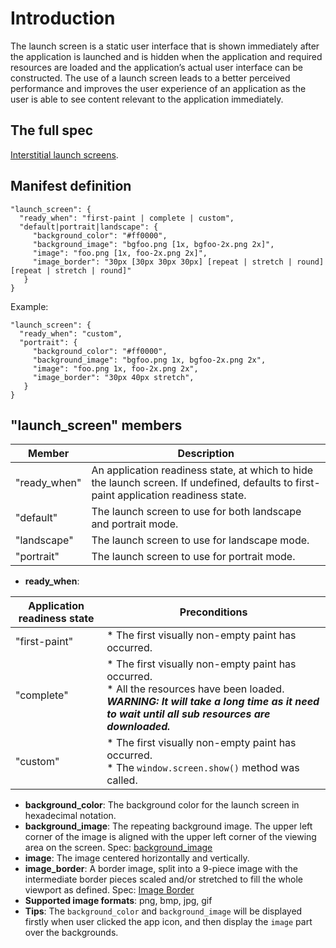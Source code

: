 # Introduction

The launch screen is a static user interface that is shown immediately after the application is launched and is hidden when the application and required resources are loaded and the application’s actual user interface can be constructed. The use of a launch screen leads to a better perceived performance and improves the user experience of an application as the user is able to see content relevant to the application immediately.

## The full spec

[Interstitial launch screens](https://docs.google.com/a/intel.com/document/d/17PuNuHRTQuREUpaCvj-eEx7uYi2avd-VW-oaMXMpvwo/edit).

## Manifest definition

```
"launch_screen": {
  "ready_when": "first-paint | complete | custom",
  "default|portrait|landscape": {
     "background_color": "#ff0000",
     "background_image": "bgfoo.png [1x, bgfoo-2x.png 2x]",
     "image": "foo.png [1x, foo-2x.png 2x]",
     "image_border": "30px [30px 30px 30px] [repeat | stretch | round] [repeat | stretch | round]"
   }
}
```
Example:
```
"launch_screen": {
  "ready_when": "custom",
  "portrait": {
     "background_color": "#ff0000",
     "background_image": "bgfoo.png 1x, bgfoo-2x.png 2x",
     "image": "foo.png 1x, foo-2x.png 2x",
     "image_border": "30px 40px stretch",
   }
}
```

## "launch_screen" members
Member | Description
--- | ---
"ready_when" |  An application readiness state, at which to hide the launch screen. If undefined, defaults to first-paint application readiness state.
"default" | The launch screen to use for both landscape and portrait mode.
"landscape" | The launch screen to use for landscape mode.
"portrait" | The launch screen to use for portrait mode.

* **ready_when**:

Application readiness state | Preconditions
--- | ---
"first-paint" | * The first visually non-empty paint has occurred.
"complete" | * The first visually non-empty paint has occurred. <br> * All the resources have been loaded.<br> **_WARNING: It will take a long time as it need to wait until all sub resources are downloaded._**
"custom" | * The first visually non-empty paint has occurred. <br> * The ```window.screen.show()``` method was called.

* **background_color**: The background color for the launch screen in hexadecimal notation.
* **background_image**: The repeating background image. The upper left corner of the image is aligned with the upper left corner of the viewing area on the screen. Spec: [background_image](https://docs.google.com/a/intel.com/document/d/17PuNuHRTQuREUpaCvj-eEx7uYi2avd-VW-oaMXMpvwo/edit?pli=1#heading=h.p51ynj4nuqv7)
* **image**: The image centered horizontally and vertically.
* **image_border**: A border image, split into a 9-piece image with the intermediate border pieces scaled and/or stretched to fill the whole viewport as defined. Spec: [Image Border](https://docs.google.com/a/intel.com/document/d/17PuNuHRTQuREUpaCvj-eEx7uYi2avd-VW-oaMXMpvwo/edit?pli=1#heading=h.rq1ayw778vp6)
* **Supported image formats**: png, bmp, jpg, gif<br>
* **Tips**: The ```background_color``` and ```background_image``` will be displayed firstly when user clicked the app icon, and then display the ```image``` part over the backgrounds.